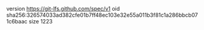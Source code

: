 version https://git-lfs.github.com/spec/v1
oid sha256:326574033ad382cfe01b7ff48ec103e32e55a011b3f81c1a286bbcb071c6baac
size 1223
